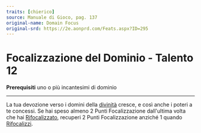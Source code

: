 ```yaml
---
traits: [chierico]
source: Manuale di Gioco, pag. 137
original-name: Domain Focus
original-srd: https://2e.aonprd.com/Feats.aspx?ID=295
---
```


# Focalizzazione del Dominio - Talento 12

**Prerequisiti** uno o più incantesimi di dominio

---

La tua devozione verso i domini della [divinità](/classi/chierico#divinita)
cresce, e così anche i poteri a te concessi. Se hai speso almeno 2 Punti
Focalizzazione dall'ultima volta che hai
[Rifocalizzato](/azioni/speciale/rifocalizzare), recuperi 2 Punti Focalizzazione
anziché 1 quando [Rifocalizzi](/azioni/speciale/rifocalizzare).
